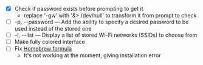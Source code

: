- [x] Check if password exists before prompting to get it
  - replace '-gw' with '&> /dev/null' to transform it from prompt to check
- [ ] -p, --password — Add the ability to specify a desired password to be used instead of the stored one
- [ ] -l, --list — Display a list of stored Wi-Fi networks (SSIDs) to choose from
- [ ] Make fully colored interface
- [ ] Fix [Homebrew formula](https://github.com/DaFuqtor/homebrew-DaFuqtor/blob/master/wifi-pass.rb)
  - It's not working at the moment, giving installation error
